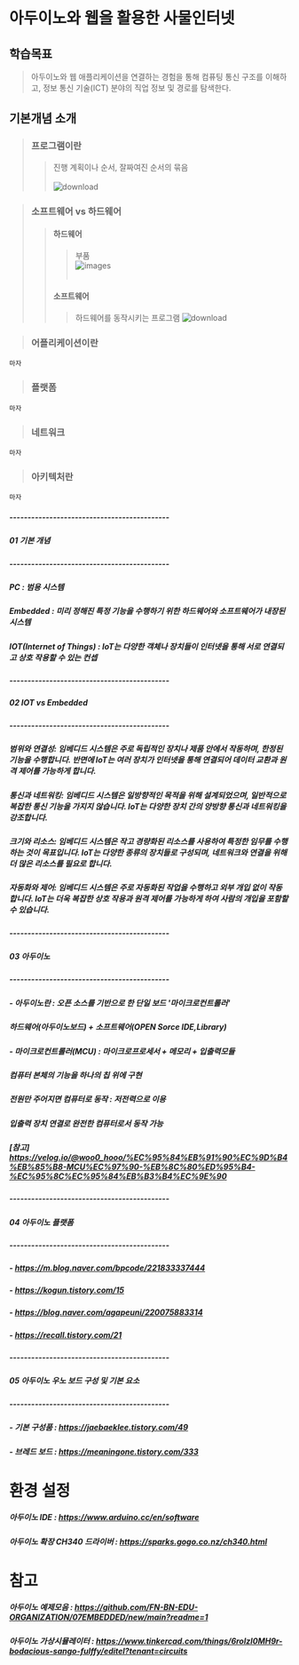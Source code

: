 # 아두이노와 웹을 활용한 사물인터넷

학습목표
---
> 아두이노와 웹 애플리케이션을 연결하는 경험을 통해 컴퓨팅 통신 구조를 이해하고, 정보 통신 기술(ICT) 분야의 직업 정보 및 경로를 탐색한다.

기본개념 소개
---
> ### 프로그램이란
  > > 진행 계획이나 순서, 잘짜여진 순서의 묶음 <br><br>
![download](https://github.com/MY-ALL-LECTURE/DREAM-LOAD/assets/84259104/26c11d1a-ab75-47dd-9880-fd56e14a9911)

> ### 소프트웨어 vs 하드웨어
> > #### 하드웨어
> > > 부품<br>
> > > ![images](https://github.com/MY-ALL-LECTURE/DREAM-LOAD/assets/84259104/f6c18eac-bea5-4b57-9c43-bc2cb5cf7f6d)
<br><br>
> > #### 소프트웨어
> > > 하드웨어를 동작시키는 프로그램
> > > ![download](https://github.com/MY-ALL-LECTURE/DREAM-LOAD/assets/84259104/b0579c54-d1fc-4ec3-b6bb-ed8c3deaa048)




> ### 어플리케이션이란
```
마자
```

> ### 플랫폼
```
마자
```

> ### 네트워크
```
마자
```

> ### 아키텍처란
```
마자
```



##### --------------------------------------------
##### 01 기본 개념
##### --------------------------------------------
##### PC			: 범용 시스템
##### Embedded 		:  미리 정해진 특정 기능을 수행하기 위한 하드웨어와 소프트웨어가 내장된 시스템
##### IOT(Internet of Things)	: IoT는 다양한 객체나 장치들이 인터넷을 통해 서로 연결되고 상호 작용할 수 있는 컨셉


##### --------------------------------------------
##### 02 IOT vs Embedded 
##### --------------------------------------------
##### 범위와 연결성: 임베디드 시스템은 주로 독립적인 장치나 제품 안에서 작동하며, 한정된 기능을 수행합니다. 반면에 IoT는 여러 장치가 인터넷을 통해 연결되어 데이터 교환과 원격 제어를 가능하게 합니다.
##### 통신과 네트워킹: 임베디드 시스템은 일방향적인 목적을 위해 설계되었으며, 일반적으로 복잡한 통신 기능을 가지지 않습니다. IoT는 다양한 장치 간의 양방향 통신과 네트워킹을 강조합니다.
##### 크기와 리소스: 임베디드 시스템은 작고 경량화된 리소스를 사용하여 특정한 임무를 수행하는 것이 목표입니다. IoT는 다양한 종류의 장치들로 구성되며, 네트워크와 연결을 위해 더 많은 리소스를 필요로 합니다.
##### 자동화와 제어: 임베디드 시스템은 주로 자동화된 작업을 수행하고 외부 개입 없이 작동합니다. IoT는 더욱 복잡한 상호 작용과 원격 제어를 가능하게 하여 사람의 개입을 포함할 수 있습니다.

##### --------------------------------------------
##### 03 아두이노
##### --------------------------------------------
##### - 아두이노란		:	오픈 소스를 기반으로 한 단일 보드 '마이크로컨트롤러'
#####  			            하드웨어(아두이노보드) + 소프트웨어(OPEN Sorce IDE,Library)
##### - 마이크로컨트롤러(MCU)	: 	마이크로프로세서 + 메모리  + 입출력모듈
##### 				컴퓨터 본체의 기능을 하나의 칩 위에 구현
##### 				전원만 주어지면 컴퓨터로 동작 : 저전력으로 이용
##### 				입출력 장치 연결로 완전한 컴퓨터로서 동작 가능
##### 				[참고]	https://velog.io/@woo0_hooo/%EC%95%84%EB%91%90%EC%9D%B4%EB%85%B8-MCU%EC%97%90-%EB%8C%80%ED%95%B4-%EC%95%8C%EC%95%84%EB%B3%B4%EC%9E%90	

##### --------------------------------------------
##### 04 아두이노 플랫폼
##### --------------------------------------------
##### - https://m.blog.naver.com/bpcode/221833337444
##### - https://kogun.tistory.com/15
##### - https://blog.naver.com/agapeuni/220075883314
##### - https://recall.tistory.com/21

##### --------------------------------------------
##### 05 아두이노 우노 보드 구성 및 기본 요소
##### --------------------------------------------
##### - 기본 구성품 : https://jaebaeklee.tistory.com/49
##### - 브레드 보드 : https://meaningone.tistory.com/333


# 환경 설정
##### 아두이노 IDE : https://www.arduino.cc/en/software
##### 아두이노 확장 CH340 드라이버 : https://sparks.gogo.co.nz/ch340.html


# 참고
##### 아두이노 예제모음 : https://github.com/FN-BN-EDU-ORGANIZATION/07EMBEDDED/new/main?readme=1
##### 아두이노 가상시뮬레이터 : https://www.tinkercad.com/things/6rolzI0MH9r-bodacious-sango-fulffy/editel?tenant=circuits
